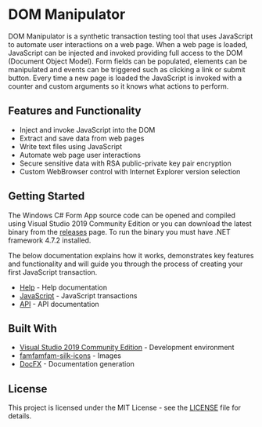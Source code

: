 # DOM Manipulator

DOM Manipulator is a synthetic transaction testing tool that uses JavaScript to automate user interactions on a web page. When a web page is loaded, JavaScript can be injected and invoked providing full access to the DOM (Document Object Model). Form fields can be populated, elements can be manipulated and events can be triggered such as clicking a link or submit button. Every time a new page is loaded the JavaScript is invoked with a counter and custom arguments so it knows what actions to perform.

## Features and Functionality

* Inject and invoke JavaScript into the DOM
* Extract and save data from web pages
* Write text files using JavaScript
* Automate web page user interactions
* Secure sensitive data with RSA public-private key pair encryption
* Custom WebBrowser control with Internet Explorer version selection

## Getting Started

The Windows C# Form App source code can be opened and compiled using Visual Studio 2019 Community Edition or you can download the latest binary from the [releases](https://github.com/lazysysadmin/DomMan/releases/) page. To run the binary you must have .NET framework 4.7.2 installed.

The below documentation explains how it works, demonstrates key features and functionality and will guide you through the process of creating your first JavaScript transaction.

* [Help](http://lazysysadmin.github.io/help/index.html) - Help documentation
* [JavaScript](http://lazysysadmin.github.io/js/index.html) - JavaScript transactions
* [API](http://lazysysadmin.github.io/api/index.html) - API documentation

## Built With

* [Visual Studio 2019 Community Edition](https://visualstudio.microsoft.com/) - Development environment
* [famfamfam-silk-icons](https://github.com/markjames/famfamfam-silk-icons) - Images
* [DocFX](https://github.com/dotnet/docfx) - Documentation generation

## License

This project is licensed under the MIT License - see the [LICENSE](LICENSE) file for details.